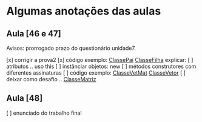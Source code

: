 # Algumas anotações das aulas

## Aula [46 e 47]

Avisos: prorrogado prazo do questionário unidade7.

[x] corrigir a prova2
[x] código exemplo:
        [ClassePai](src/ClassePai.java)
        [ClasseFilha](src/ClasseFilha.java)
    explicar:
    [ ] atributos .. uso this
    [ ] instânciar objetos: new
        [ ] métodos construtores com diferentes assinaturas
[ ] código exemplo:
    [ClasseVetMat](src/ClasseVetMat.java)
    [ClasseVetor](src/ClasseVetor.java)
    [ ] deixar como desafio ..
        [ClasseMatriz](src/ClasseMatriz.java)

## Aula [48]

[ ] enunciado do trabalho final
